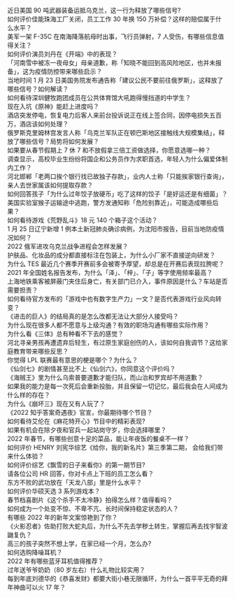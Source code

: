 近日美国 90 吨武器装备运抵乌克兰，这一行为释放了哪些信号?  
如何评价佳能珠海工厂关闭，员工工作 30 年换 150 万补偿？这样的赔偿属于什么水平？  
美军一架 F-35C 在南海降落航母时出事，飞行员弹射，7 人受伤，有哪些信息值得关注？  
如何评价演员刘丹在《开端》中的表现？  
「河南雪中被冻一夜母女」母亲道歉，称「知晓不能回到高风险地区，也并未报备」，这为疫情防控带来哪些启示？  
当地时间 1 月 23 日美国务院发布通告称「建议公民不要前往俄罗斯」，这释放了哪些信号？如何解读？  
如何看待深圳健牧跑团成员在公共体育馆大吼跑得慢挡道的中学生？  
现在入坑《原神》能赶上进度吗？  
酒店突发停电，恢复电力后客人来前台投诉说正在线上签合同，因停电损失五百万，酒店该如何处理？  
俄罗斯克里姆林宫发言人称「乌克兰军队正在顿巴斯地区接触线大规模集结」，释放了哪些信号？局势将如何发展？  
如果要从春节假期上 7 休 7 和不放假拿三倍工资做选择，你愿意选哪一种？  
调查显示，高校毕业生纷纷将国企和公务员作为求职首选，年轻人为什么偏爱体制内工作？  
河北邯郸「老两口挨个银行找已故独子存款」，业内人士称「只能挨家银行查询」，亲人去世家属该如何提取存款？  
如何回答孩子「为什么过年饺子放硬币」吃了这样的饺子「是好运还是有细菌」？  
美国实验室猴子运输途中逃跑，警方发通知称「危险别靠近」，可能造成哪些后果？  
如何看待游戏《荒野乱斗》18 元 140 个箱子这个活动？  
1 月 25 日辽宁新增 1 例本土新冠肺炎确诊病例，为沈阳市报告，目前当地防疫情况如何？  
2022 俄军进攻乌克兰战争进程会怎样发展？  
护肤品、化妆品的成分都直接标注在包装上，为什么小厂家不直接逆向研发？  
为什么 TES 最近几个赛季开赛前多会被寄予厚望，却总是在开赛后表现拉胯呢？  
2021 年全国姓名报告发布，为什么「泽」、「梓」、「子」等字使用频率最高？  
上海地铁乘客被屏蔽门夹住后身亡，有关部门已介入，事件原因是什么？车站是否需要担责？  
如何看待官方发布的「游戏中也有数字生产力」一文？是否代表游戏行业风向转变？  
《进击的巨人》的结局真的是怎么改都无法让大部分人接受吗？  
为什么现在很多人都不愿意与上级沟通？有效的职场沟通有哪些实际作用？  
为什么看《三体》总有种看不下去的感觉？  
河北寻亲男孩再遭遗弃后轻生，有过原生家庭创伤的人，该如何自我调节？这给家庭教育带来哪些反思？  
你觉得 LPL 联赛最有意思的梗是哪个？为什么？  
《仙剑七》的剧情甚至比不上《仙剑六》，你同意这个评价吗？  
《海贼王》里为什么乌索普要道歉才能归队，而山治和罗宾却不用道歉？  
如果我的能力是每一次死后会重新投胎，并且保留一切记忆，最后我会在人间成为什么样的存在？  
为什么《崩坏三》现在又有人玩了？  
《2022 知乎答案奇遇夜》官宣，你最期待哪个节目？  
如何看待艾伦在《麻花特开心》节目中的精彩表现?  
如果有机会在除夕夜和官兵一起站岗守岁，你会选择哪里？  
2022 年春节，有哪些创意十足的菜品，能让年夜饭的餐桌不一样？  
如何评价 HENRY 刘宪华综艺《给你，我的新名片》第三季第二期， 会给我们带来什么体验？  
如何评价综艺《飘雪的日子来看你》的第一期节目?  
请各位公司 HR 回答，你对卡点上下班的员工怎么看？  
东方不败的武功放在「天龙八部」里是什么水平？  
如何评价华硕天选 3 系列游戏本？  
春节档喜剧片《这个杀手不太冷静》拍得怎么样？值得看吗？  
如何成为一个处变不惊、不卑不亢、长时间保持稳定状态的人？  
有哪些 2022 年的新年文案惊艳到了你？  
《火影忍者》佐助打败大蛇丸后，为什么不先去学秽土转生，掌握后再去找宇智波鼬复仇？  
高三的孩子突然不想上学，在家已经一个月，怎么办?  
如何选购降噪耳机？  
2022 年有哪些蓝牙耳机值得推荐？  
过年送爷爷奶奶（80 岁左右）什么礼物比较实用？  
每到年底刘德华的《恭喜发财》都要大街小巷无限循环，为什么一首平平无奇的拜年神曲可以火 17 年？  
